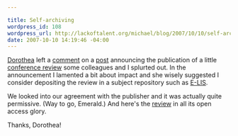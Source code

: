 ```yaml
--- 

title: Self-archiving
wordpress_id: 108
wordpress_url: http://lackoftalent.org/michael/blog/2007/10/10/self-archiving/
date: 2007-10-10 14:19:46 -04:00
---
```

<a href="http://cavlec.yarinareth.net/" target="_blank">Dorothea</a> left a <a href="http://lackoftalent.org/michael/blog/2007/09/11/code4lib-2007-review/#comment-45629" target="_blank">comment</a> on a <a href="http://lackoftalent.org/michael/blog/2007/09/11/code4lib-2007-review/" target="_blank">post</a> announcing the publication of a little <a href="http://www.emeraldinsight.com/10.1108/07419050710823247" target="_blank">conference review</a> some colleagues and I splurted out.  In the announcement I lamented a bit about impact and she wisely suggested I consider depositing the review in a subject repository such as <a href="http://eprints.rclis.org/" target="_blank">E-LIS</a>.  

We looked into our agreement with the publisher and it was actually quite permissive.  (Way to go, Emerald.)  And here's the <a href="http://eprints.rclis.org/archive/00011670/" target="_blank">review</a> in all its open access glory.

Thanks, Dorothea!



